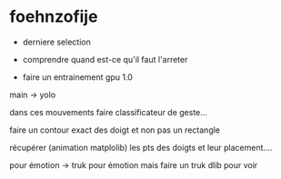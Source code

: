 # foehnzofije


- derniere selection

- comprendre quand est-ce qu'il faut l'arreter 

- faire un entrainement gpu 1.0




main -> yolo

dans ces mouvements faire classificateur de geste... 

faire un contour exact des doigt et non pas un rectangle

récupérer (animation matplolib) les pts des doigts et leur placement....

pour émotion -> truk pour émotion mais faire un truk dlib pour voir
